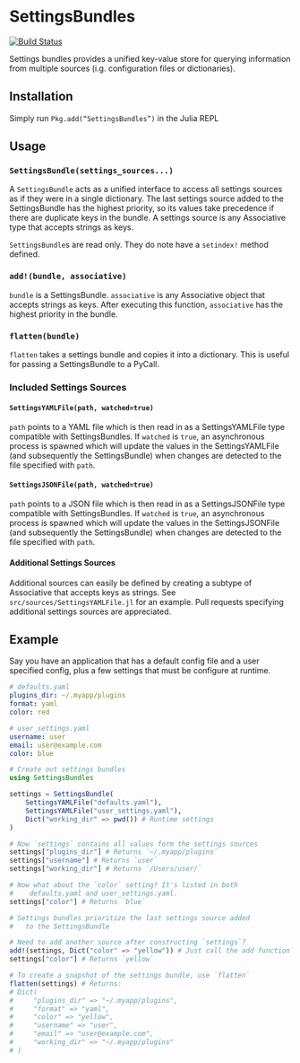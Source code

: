 # SettingsBundles

[![Build Status](https://travis-ci.org/dustinrb/SettingsBundles.jl.svg?branch=master)](https://travis-ci.org/dustinrb/SettingsBundles.jl)

Settings bundles provides a unified key-value store for querying information from multiple sources (i.g. configuration files or dictionaries).

## Installation

Simply run `Pkg.add(“SettingsBundles”)` in the Julia REPL

## Usage

### `SettingsBundle(settings_sources...)`

A `SettingsBundle` acts as a unified interface to access all settings sources as if they were in a single dictionary. The last settings source added to the SettingsBundle has the highest priority, so its values take precedence if there are duplicate keys in the bundle. A settings source is any Associative type that accepts strings as keys.

`SettingsBundle`s are read only. They do note have a `setindex!` method defined.

### `add!(bundle, associative)`

`bundle` is a SettingsBundle. `associative` is any Associative object that accepts strings as keys. After executing this function, `associative` has the highest priority in the bundle.

### `flatten(bundle)`

`flatten` takes a settings bundle and copies it into a dictionary. This is useful for passing a SettingsBundle to a PyCall.

### Included Settings Sources

#### `SettingsYAMLFile(path, watched=true)`

`path` points to a YAML file which is then read in as a SettingsYAMLFile type compatible with SettingsBundles. If `watched` is `true`, an asynchronous process is spawned which will update the values in the SettingsYAMLFile (and subsequently the SettingsBundle) when changes are detected to the file specified with `path`.

#### `SettingsJSONFile(path, watched=true)`

`path` points to a JSON file which is then read in as a SettingsJSONFile type compatible with SettingsBundles. If `watched` is `true`, an asynchronous process is spawned which will update the values in the SettingsJSONFile (and subsequently the SettingsBundle) when changes are detected to the file specified with `path`.

#### Additional Settings Sources

Additional sources can easily be defined by creating a subtype of Associative that accepts keys as strings. See `src/sources/SettingsYAMLFile.jl` for an example. Pull requests specifying additional settings sources are appreciated.

## Example

Say you have an application that has a default config file and a user specified config, plus a few settings that must be configure at runtime.

```YAML
# defaults.yaml
plugins_dir: ~/.myapp/plugins
format: yaml
color: red
```

```YAML
# user_settings.yaml
username: user
email: user@example.com
color: blue
```

```julia
# Create out settings bundles
using SettingsBundles

settings = SettingsBundle(
    SettingsYAMLFile("defaults.yaml"),
    SettingsYAMLFile("user_settings.yaml"),
    Dict("working_dir" => pwd()) # Runtime settings
)

# Now `settings` contains all values form the settings sources
settings["plugins_dir"] # Returns `~/.myapp/plugins`
settings["username"] # Returns `user`
settings["working_dir"] # Returns `/Users/user/`

# Now what about the `color` setting? It's listed in both
#    defaults.yaml and user_settings.yaml.
settings["color"] # Returns `blue`

# Settings bundles prioritize the last settings source added
#   to the SettingsBundle

# Need to add another source after constructing `settings`?
add!(settings, Dict("color" => "yellow")) # Just call the add function
settings["color"] # Returns `yellow`

# To create a snapshot of the settings bundle, use `flatten`
flatten(settings) # Returns:
# Dict(
#     "plugins_dir" => "~/.myapp/plugins",
#     "format" => "yaml",
#     "color" => "yellow",
#     "username" => "user",
#     "email" => "user@example.com",
#     "working_dir" => "~/.myapp/plugins"
# )
```